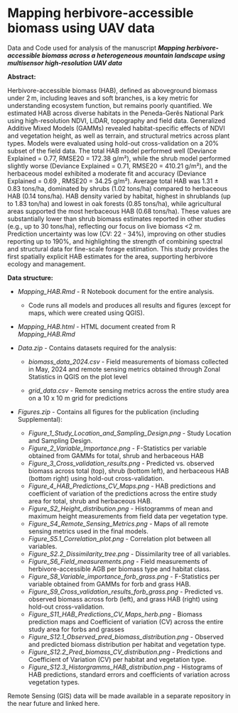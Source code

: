 # Mapping herbivore-accessible biomass using UAV data
Data and Code used for analysis of the manuscript ***Mapping herbivore-accessible biomass across a heterogeneous mountain landscape using multisensor high-resolution UAV data***

**Abstract:**

Herbivore-accessible biomass (HAB), defined as aboveground biomass under 2 m, including leaves and soft branches, is a key metric for understanding ecosystem function, but remains poorly quantified. We estimated HAB across diverse habitats in the Peneda-Gerês National Park using high-resolution NDVI, LiDAR, topography and field data. Generalized Additive Mixed Models (GAMMs) revealed habitat-specific effects of NDVI and vegetation height, as well as terrain, and structural metrics across plant types. Models were evaluated using hold-out cross-validation on a 20% subset of the field data. The total HAB model performed well (Deviance Explained = 0.77, RMSE20 = 172.38 g/m²), while the shrub model performed slightly worse (Deviance Explained = 0.71, RMSE20 = 410.21 g/m²), and the herbaceous model exhibited a moderate fit and accuracy (Deviance Explained = 0.69 , RMSE20 = 34.25 g/m²). Average total HAB was 1.31 ± 0.83 tons/ha, dominated by shrubs (1.02 tons/ha) compared to herbaceous HAB (0.14 tons/ha). HAB density varied by habitat, highest in shrublands (up to 1.83 ton/ha) and lowest in oak forests (0.85 tons/ha), while agricultural areas supported the most herbaceous HAB (0.68 tons/ha). These values are substantially lower than shrub biomass estimates reported in other studies (e.g., up to 30 tons/ha), reflecting our focus on live biomass <2 m. Prediction uncertainty was low (CV: 22 - 34%), improving on other studies reporting up to 190%, and highlighting the strength of combining spectral and structural data for fine-scale forage estimation. This study provides the first spatially explicit HAB estimates for the area, supporting herbivore ecology and management.

**Data structure:**

- *Mapping_HAB.Rmd* - R Notebook document for the entire analysis.
  - Code runs all models and produces all results and figures (except for maps, which were created using QGIS).
- *Mapping_HAB.html* - HTML document created from R *Mapping_HAB.Rmd* 
  
- *Data.zip* - Contains datasets required for the analysis:

  - *biomass_data_2024.csv* - Field measurements of biomass collected in May, 2024 and remote sensing metrics obtained through Zonal Statistics in QGIS on the plot level
          
  - *grid_data.csv* - Remote sensing metrics across the entire study area on a 10 x 10 m grid for predictions
 
- *Figures.zip* - Contains all figures for the publication (including Supplemental):
  - *Figure_1_Study_Location_and_Sampling_Design.png* - Study Location and Sampling Design.
  - *Figure_2_Variable_Importance.png* - F-Statistics per variable obtained from GAMMs for total, shrub and herbaceous HAB
  - *Figure_3_Cross_validation_results.png* - Predicted vs. observed biomass across total (top), shrub (bottom left), and herbaceous HAB (bottom right) using hold-out cross-validation. 
  - *Figure_4_HAB_Predictions_CV_Maps.png* - HAB predictions and coefficient of variation of the predictions across the entire study area for total, shrub and herbaceous HAB.
  - *Figure_S2_Height_distribution.png* - Histogramms of mean and maximum height measurements from field data per vegetation type.
  - *Figure_S4_Remote_Sensing_Metrics.png* - Maps of all remote sensing metrics used in the final models.
  - *Figure_S5.1_Correlation_plot.png* - Correlation plot between all variables.
  - *Figure_S2.2_Dissimilarity_tree.png* - Dissimilarity tree of all variables.
  - *Figure_S6_Field_measurements.png* - Field measurements of herbivore-accessible AGB per biomass type and habitat class.
  - *Figure_S8_Variable_importance_forb_grass.png* - F-Statistics per variable obtained from GAMMs for forb and grass HAB.
  - *Figure_S9_Cross_validation_results_forb_grass.png* - Predicted vs. observed biomass across forb (left), and grass HAB (right) using hold-out cross-validation. 
  - *Figure_S11_HAB_Predictions_CV_Maps_herb.png* - Biomass prediction maps and Coefficient of variation (CV) across the entire study area for forbs and grasses
  - *Figure_S12.1_Observed_pred_biomass_distribution.png* - Observed and predicted biomass distribution per habitat and vegetation type. 
  - *Figure_S12.2_Pred_biomass_CV_distribution.png* - Predictions and Coefficient of Variation (CV) per habitat and vegetation type. 
  - *Figure_S12.3_Historgramms_HAB_distribution.png* - Histograms of HAB predictions, standard errors and coefficients of variation across vegetation types.
    
Remote Sensing (GIS) data will be made available in a separate repository in the near future and linked here.
          

